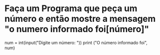 # Faça um Programa que peça um número e então mostre a mensagem "o numero informado foi[número]"
num = int(input("Digite um número: "))
print ("O número informado foi", num)

